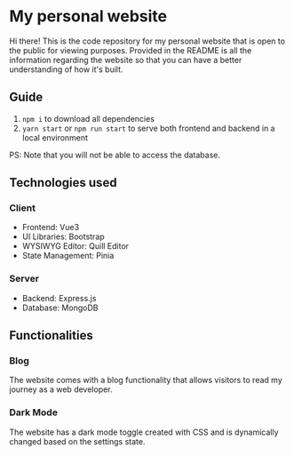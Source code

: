 # My personal website

Hi there! This is the code repository for my personal website that is open to the public for viewing purposes. Provided in the README is all the information regarding the website so that you can have a better understanding of how it's built.

## Guide

1. `npm i` to download all dependencies
2. `yarn start` or `npm run start` to serve both frontend and backend in a local environment

PS: Note that you will not be able to access the database.

## Technologies used

### Client
- Frontend: Vue3
- UI Libraries: Bootstrap
- WYSIWYG Editor: Quill Editor
- State Management: Pinia

### Server
- Backend: Express.js
- Database: MongoDB

## Functionalities

### Blog

The website comes with a blog functionality that allows visitors to read my journey as a web developer.

### Dark Mode

The website has a dark mode toggle created with CSS and is dynamically changed based on the settings state.
